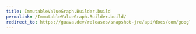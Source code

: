 ```yaml
---
title: ImmutableValueGraph.Builder.build
permalink: /ImmutableValueGraph.Builder.build/
redirect_to: https://guava.dev/releases/snapshot-jre/api/docs/com/google/common/graph/ImmutableValueGraph.Builder.html#build--
---
```

